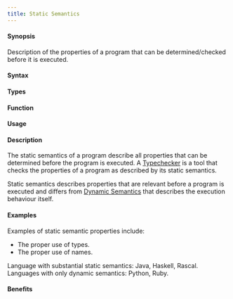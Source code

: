 ```yaml
---
title: Static Semantics
---
```


#### Synopsis

Description of the properties of a program that can be determined/checked before it is executed.

#### Syntax

#### Types

#### Function
       
#### Usage

#### Description

The static semantics of a program describe all properties that can be determined before the program is executed.
A [Typechecker](/docs//Rascalopedia/Typechecker) is a tool that checks the properties of a program as described by its static semantics.

Static semantics describes properties that are relevant before a program is executed and 
differs from [Dynamic Semantics](/docs//Rascalopedia/DynamicSemantics) that
describes the execution behaviour itself.

#### Examples

Examples of static semantic properties include:

*  The proper use of types.
*  The proper use of names.


Language with substantial static semantics: Java, Haskell, Rascal.
Languages with only dynamic semantics: Python, Ruby.

#### Benefits



